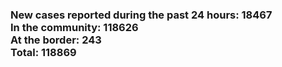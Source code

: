 ### New cases reported during the past 24 hours: 18467<br/>In the community: 118626<br/>At the border: 243<br/>Total: 118869
